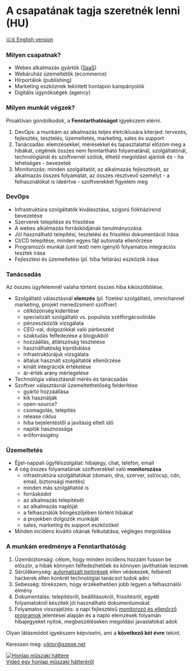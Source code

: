 # A csapatának tagja szeretnék lenni (HU)

[:uk: English version](/CV.md)

### Milyen csapatnak?

- Webes alkalmazás gyártók ([SaaS](https://hu.wikipedia.org/wiki/Saas))
- Webáruház üzemeltetők (ecommerce)
- Hírportálok (publishing)
- Marketing eszköznek tekintett honlapon kampányolók
- Digitális ügynökségek (agency)

### Milyen munkát végzek?

Proaktívan gondolkodok, a **Fenntarthatóságot** igyekszem elérni.

1. DevOps: a munkám az alkalmazás teljes életciklusára kiterjed:
   tervezés, fejlesztés, tesztelés, üzemeltetés, marketing, sales és support
1. Tanácsadás: elemzésekkel, mérésekkel és tapasztalattal előzöm meg a hibákat,
   cégének összes nem fenntartható folyamatánál, szolgáltatónál, technológiánál és szoftvernél szólok,
   élhető megoldást ajánlok és - ha lehetséges - bevezetek
1. Monitorozás: minden szolgáltatót, az alkalmazás fejlesztését, az alkalmazás összes folyamatát,
   az összes résztvevő személyt - a felhasználókat is ideértve - szoftverekkel figyelem meg

### DevOps

- Infrastruktúra szolgáltatók kiválasztása, szigorú fiókházirend bevezetése
- Szerverek telepítése és frissítése
- A webes alkalmazás forráskódjának tanulmányozása
- Jól használható telepítési, tesztelési és frissítési dokumentáció írása
- CI/CD telepítése, minden egyes fájl automata ellenőrzése
- Programozói munkát (unit test) nem igénylő
  folyamatos integrációs tesztek írása
- Fejlesztési és üzemeltetési (pl. hiba feltárás) eszközök írása

### Tanácsadás

Az összes ügyfelemnél valaha történt összes hiba kiküszöbölése.

- Szolgáltató választásnál **elemzés**
  (pl. fizetési szolgáltató, omnichannel marketing, projekt menedzsment szoftver)
  - célközönség kiderítése
  - specializált szolgáltató vs. populista szétforgácsolódás
  - pénzeszközök vizsgálata
  - CEO-val, dolgozókkal való párbeszéd
  - szaktudás felfedezése a blogjukból
  - hozzáállás, átlátszóság tesztelése
  - használhatóság kipróbálása
  - infrastruktúrájuk vizsgálata
  - általuk használt szolgáltatók ellenőrzése
  - kínált integrációk értékelése
  - ár-érték arány mérlegelése
- Technológia választásnál mérés és tanácsadás
- Szoftver választásnál üzemeltethetőség felderítése
  - gyártó hozzáállása
  - kik használják
  - open-source?
  - csomagolás, telepítés
  - release ciklus
  - hiba bejelentéstől a javításig eltelt idő
  - naplók hasznossága
  - erőforrásigény

### Üzemeltetés

- Éjjel-nappali ügyfélszolgálat: hibajegy, chat, telefon, email
- A cég összes folyamatának szoftverekkel való **monitorozása**
  - infrastruktúra szolgáltatókat (domain, dns, szerver, ssl/ocsp, cdn, email, biztonsági mentés)
  - minden más szolgáltatóé is
  - forráskódot
  - az alkalmazás telepítését
  - az alkalmazás naplóját
  - a felhasználók böngészőjében történt hibákat
  - a projekben dolgozók munkáját
  - sales, marketing és support eszközöket
- Minden incidens kiváltó okának felkutatása, végleges megoldása

### A munkám eredménye a Fenntarthatóság

1. Üzembiztonság: célom, hogy minden incidens hozzám fusson be először,
   a hibák könnyen felfedezhetőek és könnyen javíthatóak lesznek
1. Sérülékenység: [automatizált betörések](https://www.owasp.org/images/3/33/Automated-threat-handbook.pdf)
   ellen védekezek, felbérelt hackerek ellen konkrét technológiai tanácsot tudok adni
1. Sebesség: törekszem, hogy érzékelhetően jobb legyen a felhasználói élmény
1. Dokumentálás: telepítésről, beállításokról, frissítésről, egyéb folyamatokról
   készítek jól használható dokumentumokat
1. Folyamatos visszajelzés:
   a napi fejlesztésű [monitorozó és ellenőrző programok](https://github.com/szepeviktor)
   jelentései alapján és a napló elemzések folyamán
   hibajegyeket nyitok, megbeszéléseken megoldási javaslatokat adok

Olyan látásmódot igyekszem képviselni, ami a **következő két évre** tekint.

Keressen meg: viktor@szepe.net

[![Honlap műszaki háttere](/Application-infrastructure.png)  
Videó egy honlap műszaki hátteréről](https://www.youtube.com/watch?v=dGi6O9naiN8)

